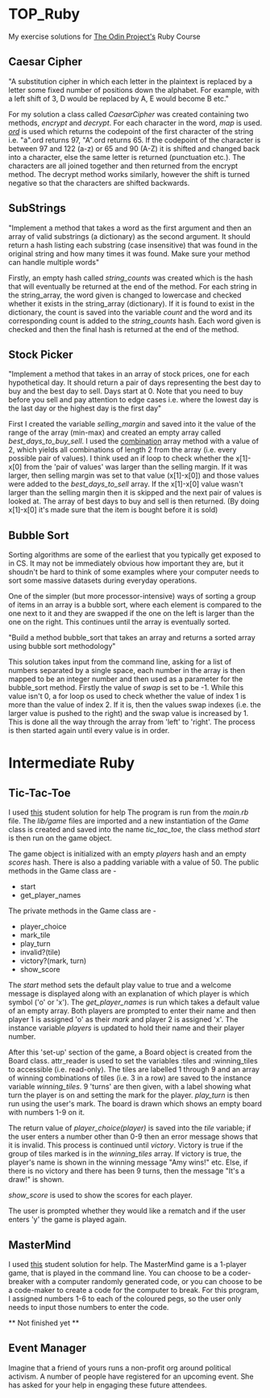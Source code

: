 # TOP_Ruby
My exercise solutions for [The Odin Project's](www.theodinproject.com/) Ruby Course

## Caesar Cipher
"A substitution cipher in which each letter in the plaintext is replaced by a letter some fixed number of positions down the alphabet. For example, with a left shift of 3, D would be replaced by A, E would become B etc."

For my solution a class called *CaesarCipher* was created containing two methods, *encrypt* and *decrypt*. 
For each character in the word, *map* is used. [*ord*](https://apidock.com/rails/String/ord) is used which returns the codepoint of the first character of the string i.e. "a".ord returns 97, "A".ord returns 65. If the codepoint of the character is between 97 and 122 (a-z) or 65 and 90 (A-Z) it is shifted and changed back into a character, else the same letter is returned (punctuation etc.). The characters are all joined together and then returned from the encrypt method. 
The decrypt method works similarly, however the shift is turned negative so that the characters are shifted backwards.


## SubStrings
"Implement a method that takes a word as the first argument and then an array of valid substrings (a dictionary) as the second argument. It should return a hash listing each substring (case insensitive) that was found in the original string and how many times it was found. Make sure your method can handle multiple words"

Firstly, an empty hash called *string_counts* was created which is the hash that will eventually be returned at the end of the method. For each string in the string_array, the word given is changed to lowercase and checked whether it exists in the string_array (dictionary). If it is found to exist in the dictionary, the count is saved into the variable *count* and the word and its corresponding count is added to the *string_counts* hash. Each word given is checked and then the final hash is returned at the end of the method.

## Stock Picker
"Implement a method that takes in an array of stock prices, one for each hypothetical day. It should return a pair of days representing the best day to buy and the best day to sell. Days start at 0. Note that you need to buy before you sell and pay attention to edge cases i.e. where the lowest day is the last day or the highest day is the first day"

First I created the variable *selling_margin* and saved into it the value of the range of the array (min-max) and created an empty array called *best_days_to_buy_sell*. I used the [combination](https://apidock.com/ruby/Array/combination) array method with a value of 2, which yields all combinations of length 2 from the array (i.e. every possible pair of values). I think used an if loop to check whether the x[1]-x[0] from the 'pair of values' was larger than the selling margin. If it was larger, then selling margin was set to that value (x[1]-x[0]) and those values were added to the *best_days_to_sell* array. If the x[1]-x[0] value wasn't larger than the selling margin then it is skipped and the next pair of values is looked at. The array of best days to buy and sell is then returned. (By doing x[1]-x[0] it's made sure that the item is bought before it is sold)


## Bubble Sort
Sorting algorithms are some of the earliest that you typically get exposed to in CS. It may not be immediately obvious how important they are, but it shoudn't be hard to think of some examples where your computer needs to sort some massive datasets during everyday operations.

One of the simpler (but more processor-intensive) ways of sorting a group of items in an array is a bubble sort, where each element is compared to the one next to it and they are swapped if the one on the left is larger than the one on the right. This continues until the array is eventually sorted.

"Build a method bubble_sort that takes an array and returns a sorted array using bubble sort methodology"

This solution takes input from the command line, asking for a list of numbers separated by a single space, each number in the array is then mapped to be an integer number and then used as a parameter for the bubble_sort method. Firstly the value of *swap* is set to be -1. While this value isn't 0, a for loop os used to check whether the value of index 1 is more than the value of index 2. If it is, then the values swap indexes (i.e. the larger value is pushed to the right) and the swap value is increased by 1. This is done all the way through the array from 'left' to 'right'. The process is then started again until every value is in order.

# Intermediate Ruby

## Tic-Tac-Toe 
I used [this](https://repl.it/@rryand/tictactoeruby) student solution for help
The program is run from the *main.rb* file. The *lib/game* files are imported and a new instantiation of the *Game* class is created and saved into the name *tic_tac_toe*, the class method *start* is then run on the game object. 

The game object is initialized with an empty *players* hash and an empty *scores* hash. There is also a padding variable with a value of 50. 
The public methods in the Game class are -
- start
- get_player_names

The private methods in the Game class are -
- player_choice
- mark_tile
- play_turn
- invalid?(tile)
- victory?(mark, turn)
- show_score

The *start* method sets the default play value to true and a welcome message is displayed along with an explanation of which player is which symbol ('o' or 'x'). The *get_player_names* is run which takes a default value of an empty array. Both players are prompted to enter their name and then player 1 is assigned 'o' as their *mark* and player 2 is assigned 'x'. The instance variable *players* is updated to hold their name and their player number. 

After this 'set-up' section of the game, a Board object is created from the Board class. attr_reader is used to set the variables :tiles and :winning_tiles to accessible (i.e. read-only). The tiles are labelled 1 through 9 and an array of winning combinations of tiles (i.e. 3 in a row) are saved to the instance variable *winning_tiles*. 9 'turns' are then given, with a label showing what turn the player is on and setting the mark for the player. *play_turn* is then run using the user's mark. The board is drawn which shows an empty board with numbers 1-9 on it. 

The return value of *player_choice(player)* is saved into the *tile* variable; if the user enters a number other than 0-9 then an error message shows that it is invalid. This process is continued until *victory*. Victory is true if the group of tiles marked is in the *winning_tiles* array. If victory is true, the player's name is shown in the winning message "Amy wins!" etc. Else, if there is no victory and there has been 9 turns, then the message "It's a draw!" is shown. 

*show_score* is used to show the scores for each player.

The user is prompted whether they would like a rematch and if the user enters 'y' the game is played again.


## MasterMind
I used [this](https://github.com/rlmoser99/ruby_Mastermind) student solution for help.
The MasterMind game is a 1-player game, that is played in the command line. You can choose to be a coder-breaker with a computer randomly generated code, or you can choose to be a code-maker to create a code for the computer to break. For this program, I assigned numbers 1-6 to each of the coloured pegs, so the user only needs to input those numbers to enter the code. 

** Not finished yet **

## Event Manager
Imagine that a friend of yours runs a non-profit org around political activism. A number of people have registered for an upcoming event. She has asked for your help in engaging these future attendees.
